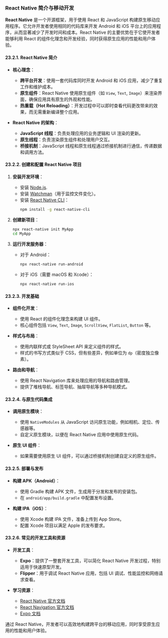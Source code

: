 ### React Native 简介与移动开发

**React Native** 是一个开源框架，用于使用 React 和 JavaScript 构建原生移动应用程序。它允许开发者使用相同的代码库来开发 Android 和 iOS 平台上的应用程序，从而显著减少了开发时间和成本。React Native 的主要优势在于它使开发者能够利用 React 的组件化理念和开发经验，同时获得原生应用的性能和用户体验。

#### 23.2.1. React Native 简介
- **核心理念**：
  - **跨平台开发**：使用一套代码库同时开发 Android 和 iOS 应用，减少了重复工作和维护成本。
  - **原生组件**：React Native 使用原生组件（如 `View`, `Text`, `Image`）来渲染界面，确保应用具有原生的外观和性能。
  - **热重载（Hot Reloading）**：开发过程中可以即时查看代码更改带来的效果，而无需重新编译整个应用。

- **React Native 的架构**：
  - **JavaScript 线程**：负责处理应用的业务逻辑和 UI 渲染的更新。
  - **原生线程**：负责渲染原生组件和处理用户交互。
  - **桥接机制**：JavaScript 线程和原生线程通过桥接机制进行通信，传递数据和调用方法。

#### 23.2.2. 创建和配置 React Native 项目
1. **安装开发环境**：
   - 安装 [Node.js](https://nodejs.org/).
   - 安装 [Watchman](https://facebook.github.io/watchman/docs/install)（用于监控文件变化）。
   - 安装 [React Native CLI](https://reactnative.dev/docs/environment-setup)：
     ```bash
     npm install -g react-native-cli
     ```

2. **创建新项目**：
   ```bash
   npx react-native init MyApp
   cd MyApp
   ```

3. **运行开发服务器**：
   - 对于 Android：
     ```bash
     npx react-native run-android
     ```
   - 对于 iOS（需要 macOS 和 Xcode）：
     ```bash
     npx react-native run-ios
     ```

#### 23.2.3. 开发基础
- **组件化开发**：
  - 使用 React 的组件化理念来构建 UI 组件。
  - 核心组件包括 `View`, `Text`, `Image`, `ScrollView`, `FlatList`, `Button` 等。

- **样式与布局**：
  - 使用内联样式或 StyleSheet API 来定义组件的样式。
  - 样式的书写方式类似于 CSS，但有些差异，例如单位为 `dp`（密度独立像素）。

- **路由和导航**：
  - 使用 React Navigation 库来处理应用的导航和路由管理。
  - 提供了堆栈导航、标签导航、抽屉导航等多种导航模式。

#### 23.2.4. 与原生代码集成
- **调用原生模块**：
  - 使用 `NativeModules` 从 JavaScript 访问原生功能，例如相机、定位、传感器等。
  - 自定义原生模块，以便在 React Native 应用中使用原生代码。

- **原生 UI 组件**：
  - 如果需要使用原生 UI 组件，可以通过桥接机制创建自定义的原生组件。

#### 23.2.5. 部署与发布
- **构建 APK（Android）**：
  - 使用 Gradle 构建 APK 文件，生成用于分发和发布的安装包。
  - 在 `android/app/build.gradle` 中配置发布设置。

- **构建 IPA（iOS）**：
  - 使用 Xcode 构建 IPA 文件，准备上传到 App Store。
  - 配置 Xcode 项目以满足 Apple 的发布要求。

#### 23.2.6. 常见的开发工具和资源
- **开发工具**：
  - **Expo**：提供了一整套开发工具，可以简化 React Native 开发过程，特别适用于快速原型开发。
  - **Flipper**：用于调试 React Native 应用，包括 UI 调试、性能监控和网络请求查看。

- **学习资源**：
  - [React Native 官方文档](https://reactnative.dev/docs/getting-started)
  - [React Navigation 官方文档](https://reactnavigation.org/docs/getting-started)
  - [Expo 文档](https://docs.expo.dev/)

通过 React Native，开发者可以高效地构建跨平台的移动应用，同时享受原生应用的性能和用户体验。